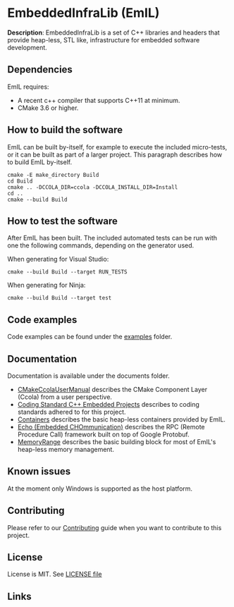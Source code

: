 # EmbeddedInfraLib (EmIL)

**Description**: EmbeddedInfraLib is a set of C++ libraries and headers that provide heap-less, STL like, infrastructure for embedded software development.

## Dependencies

EmIL requires:
- A recent c++ compiler that supports C++11 at minimum.
- CMake 3.6 or higher.

## How to build the software

EmIL can be built by-itself, for example to execute the included micro-tests, or it can be built as part of a larger project. This paragraph describes how to build EmIL by-itself.

```
cmake -E make_directory Build
cd Build
cmake .. -DCCOLA_DIR=ccola -DCCOLA_INSTALL_DIR=Install
cd ..
cmake --build Build
```

## How to test the software

After EmIL has been built. The included automated tests can be run with one the following commands, depending on the generator used.

When generating for Visual Studio:
```
cmake --build Build --target RUN_TESTS
```

When generating for Ninja:
```
cmake --build Build --target test
```

## Code examples

Code examples can be found under the [examples] folder.

## Documentation

Documentation is available under the documents folder.

* [CMakeCcolaUserManual] describes the CMake Component Layer (Ccola) from a user perspective.
* [Coding Standard C++ Embedded Projects] describes to coding standards adhered to for this project.
* [Containers] describes the basic heap-less containers provided by EmIL.
* [Echo (Embedded CHOmmunication)] describes the RPC (Remote Procedure Call) framework built on top of Google Protobuf.
* [MemoryRange] describes the basic building block for most of EmIL's heap-less memory management.

## Known issues

At the moment only Windows is supported as the host platform.

## Contributing

Please refer to our [Contributing] guide when you want to contribute to this project.

## License

License is MIT. See [LICENSE file](LICENSE.md)

## Links

[examples]: examples
[CMakeCcolaUserManual]: documents/CMakeCcolaUserManual.docx
[Coding Standard C++ Embedded Projects]: documents/Coding%20Standard%20C++%20Embedded%20Projects.docx
[Containers]: documents/Containers.md
[Echo (Embedded CHOmmunication)]: documents/Echo.md
[MemoryRange]: documents/MemoryRange.md
[Contributing]: CONTRIBUTING.md
[License File]: LICENSE.md
